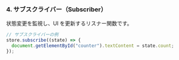 ### 4. サブスクライバー（Subscriber）

状態変更を監視し、UI を更新するリスナー関数です。

```javascript
// サブスクライバーの例
store.subscribe((state) => {
  document.getElementById("counter").textContent = state.count;
});
```
